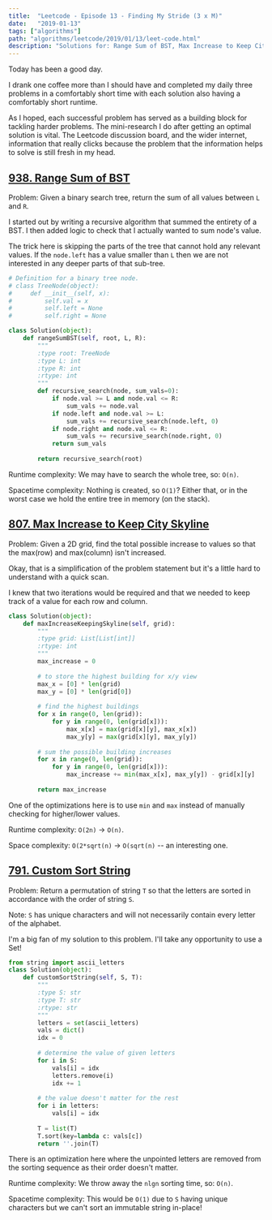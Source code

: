 ```yaml
---
title:  "Leetcode - Episode 13 - Finding My Stride (3 x M)"
date:   "2019-01-13"
tags: ["algorithms"]
path: "algorithms/leetcode/2019/01/13/leet-code.html"
description: "Solutions for: Range Sum of BST, Max Increase to Keep City Skyline, and Custom Sort String."
---
```


Today has been a good day.

I drank one coffee more than I should have and completed my daily three problems in a comfortably short time with each solution also having a comfortably short runtime.

As I hoped, each successful problem has served as a building block for tackling harder problems. The mini-research I do after getting an optimal solution is vital. The Leetcode discussion board, and the wider internet, information that really clicks because the problem that the information helps to solve is still fresh in my head.

## [938. Range Sum of BST](https://leetcode.com/problems/range-sum-of-bst/)

Problem: Given a binary search tree, return the sum of all values between `L` and `R`.

I started out by writing a recursive algorithm that summed the entirety of a BST. I then added logic to check that I actually wanted to sum node's value.

The trick here is skipping the parts of the tree that cannot hold any relevant values. If the `node.left` has a value smaller than `L` then we are not interested in any deeper parts of that sub-tree.

```python
# Definition for a binary tree node.
# class TreeNode(object):
#     def __init__(self, x):
#         self.val = x
#         self.left = None
#         self.right = None

class Solution(object):
    def rangeSumBST(self, root, L, R):
        """
        :type root: TreeNode
        :type L: int
        :type R: int
        :rtype: int
        """
        def recursive_search(node, sum_vals=0):
            if node.val >= L and node.val <= R:
                sum_vals += node.val
            if node.left and node.val >= L:
                sum_vals += recursive_search(node.left, 0)
            if node.right and node.val <= R:
                sum_vals += recursive_search(node.right, 0)
            return sum_vals
        
        return recursive_search(root)
```

Runtime complexity: We may have to search the whole tree, so: `O(n)`.

Spacetime complexity: Nothing is created, so `O(1)`? Either that, or in the worst case we hold the entire tree in memory (on the stack).

## [807. Max Increase to Keep City Skyline](https://leetcode.com/problems/max-increase-to-keep-city-skyline/)

Problem: Given a 2D grid, find the total possible increase to values so that the max(row) and max(column) isn't increased.

Okay, that is a simplification of the problem statement but it's a little hard to understand with a quick scan.

I knew that two iterations would be required and that we needed to keep track of a value for each row and column.

```python
class Solution(object):
    def maxIncreaseKeepingSkyline(self, grid):
        """
        :type grid: List[List[int]]
        :rtype: int
        """
        max_increase = 0
        
        # to store the highest building for x/y view
        max_x = [0] * len(grid)
        max_y = [0] * len(grid[0])
        
        # find the highest buildings
        for x in range(0, len(grid)):
            for y in range(0, len(grid[x])):
                max_x[x] = max(grid[x][y], max_x[x])
                max_y[y] = max(grid[x][y], max_y[y])
        
        # sum the possible building increases
        for x in range(0, len(grid)):
            for y in range(0, len(grid[x])):
                max_increase += min(max_x[x], max_y[y]) - grid[x][y]
        
        return max_increase
```

One of the optimizations here is to use `min` and `max` instead of manually checking for higher/lower values.

Runtime complexity: `O(2n)` -> `O(n)`.

Space complexity: `O(2*sqrt(n)` -> `O(sqrt(n)` -- an interesting one.

## [791. Custom Sort String](https://leetcode.com/problems/custom-sort-string/)

Problem: Return a permutation of string `T` so that the letters are sorted in accordance with the order of string `S`.

Note: `S` has unique characters and will not necessarily contain every letter of the alphabet.

I'm a big fan of my solution to this problem. I'll take any opportunity to use a Set!

```python
from string import ascii_letters  
class Solution(object):
    def customSortString(self, S, T):
        """
        :type S: str
        :type T: str
        :rtype: str
        """
        letters = set(ascii_letters)
        vals = dict()
        idx = 0
        
        # determine the value of given letters
        for i in S:
            vals[i] = idx
            letters.remove(i)
            idx += 1
        
        # the value doesn't matter for the rest
        for i in letters:
            vals[i] = idx
            
        T = list(T)
        T.sort(key=lambda c: vals[c])
        return ''.join(T)
```

There is an optimization here where the unpointed letters are removed from the sorting sequence as their order doesn't matter.

Runtime complexity: We throw away the `nlgn` sorting time, so: `O(n)`.

Spacetime complexity: This would be `O(1)` due to `S` having unique characters but we can't sort an immutable string in-place!
